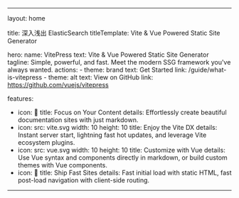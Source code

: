 
---
layout: home

title: 深入浅出 ElasticSearch
titleTemplate: Vite & Vue Powered Static Site Generator

hero:
  name: VitePress
  text: Vite & Vue Powered Static Site Generator
  tagline: Simple, powerful, and fast. Meet the modern SSG framework you've always wanted.
  actions:
    - theme: brand
      text: Get Started
      link: /guide/what-is-vitepress
    - theme: alt
      text: View on GitHub
      link: https://github.com/vuejs/vitepress

features:
  - icon: 📝
    title: Focus on Your Content
    details: Effortlessly create beautiful documentation sites with just markdown.
  - icon:
      src: vite.svg
      width: 10
      height: 10
    title: Enjoy the Vite DX
    details: Instant server start, lightning fast hot updates, and leverage Vite ecosystem plugins.
  - icon:
      src: vue.svg
      width: 10
      height: 10
    title: Customize with Vue
    details: Use Vue syntax and components directly in markdown, or build custom themes with Vue components.
  - icon: 🚀
    title: Ship Fast Sites
    details: Fast initial load with static HTML, fast post-load navigation with client-side routing.
---

